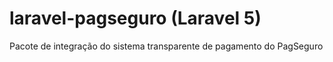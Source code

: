 # laravel-pagseguro (Laravel 5)

Pacote de integração do sistema transparente de pagamento do PagSeguro
